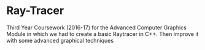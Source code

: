 # Ray-Tracer
Third Year Coursework (2016-17) for the Advanced Computer Graphics Module in which we had to create a basic Raytracer in C++. Then improve it with some advanced graphical techniques 
